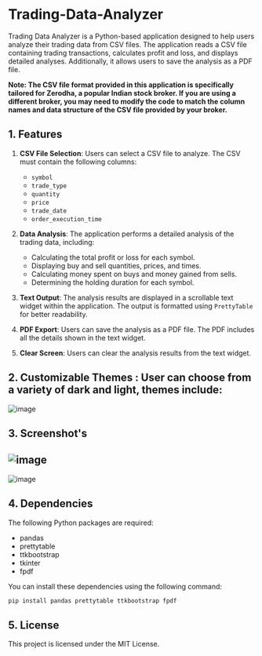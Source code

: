 # Trading-Data-Analyzer
Trading Data Analyzer is a Python-based application designed to help users analyze their trading data from CSV files. The application reads a CSV file containing trading transactions, calculates profit and loss, and displays detailed analyses. Additionally, it allows users to save the analysis as a PDF file. 

**Note: The CSV file format provided in this application is specifically tailored for Zerodha, a popular Indian stock broker. If you are using a different broker, you may need to modify the code to match the column names and data structure of the CSV file provided by your broker.**

## 1. Features

1. **CSV File Selection**: Users can select a CSV file to analyze. The CSV must contain the following columns:
   - `symbol`
   - `trade_type`
   - `quantity`
   - `price`
   - `trade_date`
   - `order_execution_time`

2. **Data Analysis**: The application performs a detailed analysis of the trading data, including:
   - Calculating the total profit or loss for each symbol.
   - Displaying buy and sell quantities, prices, and times.
   - Calculating money spent on buys and money gained from sells.
   - Determining the holding duration for each symbol.

3. **Text Output**: The analysis results are displayed in a scrollable text widget within the application. The output is formatted using `PrettyTable` for better readability.

4. **PDF Export**: Users can save the analysis as a PDF file. The PDF includes all the details shown in the text widget.

5. **Clear Screen**: Users can clear the analysis results from the text widget.


## 2. Customizable Themes : User can choose from a variety of dark and light, themes include:
![image](https://github.com/Asman2010/Trading-Data-Analyzer/assets/142419243/a13f2262-eae8-4a10-91f9-70614a9fd7bc)

## 3. Screenshot's
![image](https://github.com/Asman2010/Trading-Data-Analyzer/assets/142419243/6fe4c27a-89ba-49d6-bebf-d19f9f6fe32a)
-----
![image](https://github.com/Asman2010/Trading-Data-Analyzer/assets/142419243/92e75596-39f5-4292-8439-a06969e867c9)

## 4. Dependencies

The following Python packages are required:
- pandas
- prettytable
- ttkbootstrap
- tkinter
- fpdf

You can install these dependencies using the following command:
```sh
pip install pandas prettytable ttkbootstrap fpdf
```

## 5. License

This project is licensed under the MIT License.
